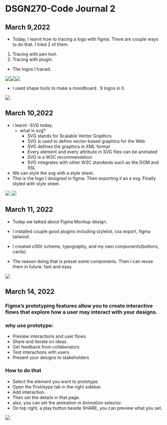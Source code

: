 # DSGN270-Code Journal 2


## March 9,2022

- Today, I learnt how to tracing a logo with figma. There are couple ways to do that. I tried 2 of them.
1. Tracing with pen tool.
2. Tracing with plugin.
- The logos I traced.  

![](/assets/singlelogotraced.svg)![](/assets/tracingpractice2.png)![](/assets/traing_practice.png)
- I used shape tools to make a moodboard . 9 logos in it.

![](/assets/moodboard.png)


## March 10,2022

- I learnt -SVG today.
    - what is svg?
        - SVG stands for Scalable Vector Graphics
        - SVG is used to define vector-based graphics for the Web
        - SVG defines the graphics in XML format
        - Every element and every attribute in SVG files can be animated
        - SVG is a W3C recommendation
        - SVG integrates with other W3C standards such as the DOM and XSL
- We can style the svg with a style sheet.
- This is the logo I designed in figma. Then exporting it as a svg. Finally styled with style sheet.

![](/assets/blackandwhite.svg)
![](/assets/colorlogo.png)


## March 11, 2022

- Today we talked about Figma Mockup design.
- I installed couple good plugins including stylelist, css export, figma tailwind.
- I created c0l0r scheme, typography, and my own components(buttons, cards).

- The reason doing that is preset some components. Then I can reuse them in future. fast and easy.

![](/assets/library.png)


## March 14, 2022

### Figma’s prototyping features allow you to create interactive flows that explore how a user may interact with your designs.

### why use prototype:

- Preview interactions and user flows
- Share and iterate on ideas
- Get feedback from collaborators
- Test interactions with users
- Present your designs to stakeholders
### How to do that
- Select the element you want to prototype.
- Open the Prototype tab in the right sidebar.
- Add interaction.
- Then set the details in that page.
- also, you can set the animation in Animation selector. 
- On top right, a play button beside SHARE, you can preview what you set.


![](/assets/prototype.png)